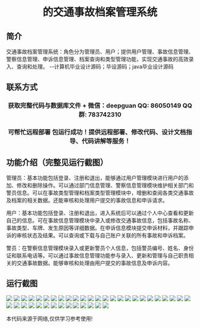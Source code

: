 <p><h1 align="center">的交通事故档案管理系统</h1></p>

## 简介
交通事故档案管理系统：角色分为管理员、用户；提供用户管理、事故信息管理、警察信息管理、申诉信息管理、档案查询和类型管理功能，实现交通事故的高效录入、查询和处理。    --计算机毕业设计源码；毕设源码；java毕业设计源码


## 联系方式
<p><h3 align="center">获取完整代码与数据库文件 + 微信：deepguan QQ: 86050149 QQ群: 783742310</h3></p>
<p><h3 align="center">可帮忙远程部署 包运行成功！提供远程部署、修改代码、设计文档指导、代码讲解等服务！</h3></p>

## 功能介绍（完整见运行截图）
管理员：基本功能包括登录、注册和退出，能够通过用户管理模块进行用户的添加、修改和删除操作。可以通过部门信息管理、警察信息管理模块维护相关部门和警员信息。可以在事故类型管理和档案类型管理模块中，增删和查阅各类交通事故及档案的相关数据。还能审核和处理用户提交的事故信息和申诉请求。

用户：基本功能包括登录、注册和退出，进入系统后可以通过个人中心查看和更新自己的信息。可在事故信息管理模块中录入或修改交通事故信息，包括事故名称、事故类型、车牌、发生原因等详细数据。在申诉信息模块提交申诉材料，并跟踪申诉的审核状态及结果。可以查询或下载与自己账户关联的所有事故和申诉档案。

警员：在警察信息管理模块录入或更新警员个人信息，包括警员编号、姓名、身份证和联系电话等。可以通过事故信息管理功能参与录入、更新和管理与自己职责相关的交通事故数据。能够审核和处理由用户提交的事故信息及申诉内容。


## 运行截图
![](https://bs-1329754181.cos.ap-shanghai.myqcloud.com/ssm/TrafficAccidentFileManagementSystem/img/001.jpg)
![](https://bs-1329754181.cos.ap-shanghai.myqcloud.com/ssm/TrafficAccidentFileManagementSystem/img/002.jpg)
![](https://bs-1329754181.cos.ap-shanghai.myqcloud.com/ssm/TrafficAccidentFileManagementSystem/img/003.jpg)
![](https://bs-1329754181.cos.ap-shanghai.myqcloud.com/ssm/TrafficAccidentFileManagementSystem/img/004.jpg)
![](https://bs-1329754181.cos.ap-shanghai.myqcloud.com/ssm/TrafficAccidentFileManagementSystem/img/005.jpg)
![](https://bs-1329754181.cos.ap-shanghai.myqcloud.com/ssm/TrafficAccidentFileManagementSystem/img/006.jpg)
![](https://bs-1329754181.cos.ap-shanghai.myqcloud.com/ssm/TrafficAccidentFileManagementSystem/img/007.jpg)
![](https://bs-1329754181.cos.ap-shanghai.myqcloud.com/ssm/TrafficAccidentFileManagementSystem/img/008.jpg)
![](https://bs-1329754181.cos.ap-shanghai.myqcloud.com/ssm/TrafficAccidentFileManagementSystem/img/009.jpg)
![](https://bs-1329754181.cos.ap-shanghai.myqcloud.com/ssm/TrafficAccidentFileManagementSystem/img/010.jpg)
![](https://bs-1329754181.cos.ap-shanghai.myqcloud.com/ssm/TrafficAccidentFileManagementSystem/img/011.jpg)
![](https://bs-1329754181.cos.ap-shanghai.myqcloud.com/ssm/TrafficAccidentFileManagementSystem/img/012.jpg)
![](https://bs-1329754181.cos.ap-shanghai.myqcloud.com/ssm/TrafficAccidentFileManagementSystem/img/013.jpg)
![](https://bs-1329754181.cos.ap-shanghai.myqcloud.com/ssm/TrafficAccidentFileManagementSystem/img/014.jpg)
![](https://bs-1329754181.cos.ap-shanghai.myqcloud.com/ssm/TrafficAccidentFileManagementSystem/img/015.jpg)
![](https://bs-1329754181.cos.ap-shanghai.myqcloud.com/ssm/TrafficAccidentFileManagementSystem/img/016.jpg)
![](https://bs-1329754181.cos.ap-shanghai.myqcloud.com/ssm/TrafficAccidentFileManagementSystem/img/017.jpg)
![](https://bs-1329754181.cos.ap-shanghai.myqcloud.com/ssm/TrafficAccidentFileManagementSystem/img/018.jpg)
![](https://bs-1329754181.cos.ap-shanghai.myqcloud.com/ssm/TrafficAccidentFileManagementSystem/img/019.jpg)
![](https://bs-1329754181.cos.ap-shanghai.myqcloud.com/ssm/TrafficAccidentFileManagementSystem/img/020.jpg)
![](https://bs-1329754181.cos.ap-shanghai.myqcloud.com/ssm/TrafficAccidentFileManagementSystem/img/021.jpg)
![](https://bs-1329754181.cos.ap-shanghai.myqcloud.com/ssm/TrafficAccidentFileManagementSystem/img/022.jpg)
![](https://bs-1329754181.cos.ap-shanghai.myqcloud.com/ssm/TrafficAccidentFileManagementSystem/img/023.jpg)
![](https://bs-1329754181.cos.ap-shanghai.myqcloud.com/ssm/TrafficAccidentFileManagementSystem/img/024.jpg)
![](https://bs-1329754181.cos.ap-shanghai.myqcloud.com/ssm/TrafficAccidentFileManagementSystem/img/025.jpg)
![](https://bs-1329754181.cos.ap-shanghai.myqcloud.com/ssm/TrafficAccidentFileManagementSystem/img/026.jpg)
![](https://bs-1329754181.cos.ap-shanghai.myqcloud.com/ssm/TrafficAccidentFileManagementSystem/img/027.jpg)
![](https://bs-1329754181.cos.ap-shanghai.myqcloud.com/ssm/TrafficAccidentFileManagementSystem/img/028.jpg)
![](https://bs-1329754181.cos.ap-shanghai.myqcloud.com/ssm/TrafficAccidentFileManagementSystem/img/029.jpg)
![](https://bs-1329754181.cos.ap-shanghai.myqcloud.com/ssm/TrafficAccidentFileManagementSystem/img/030.jpg)
![](https://bs-1329754181.cos.ap-shanghai.myqcloud.com/ssm/TrafficAccidentFileManagementSystem/img/031.jpg)
![](https://bs-1329754181.cos.ap-shanghai.myqcloud.com/ssm/TrafficAccidentFileManagementSystem/img/032.jpg)
![](https://bs-1329754181.cos.ap-shanghai.myqcloud.com/ssm/TrafficAccidentFileManagementSystem/img/033.jpg)
![](https://bs-1329754181.cos.ap-shanghai.myqcloud.com/ssm/TrafficAccidentFileManagementSystem/img/034.jpg)
![](https://bs-1329754181.cos.ap-shanghai.myqcloud.com/ssm/TrafficAccidentFileManagementSystem/img/035.jpg)
![](https://bs-1329754181.cos.ap-shanghai.myqcloud.com/ssm/TrafficAccidentFileManagementSystem/img/036.jpg)
![](https://bs-1329754181.cos.ap-shanghai.myqcloud.com/ssm/TrafficAccidentFileManagementSystem/img/037.jpg)
![](https://bs-1329754181.cos.ap-shanghai.myqcloud.com/ssm/TrafficAccidentFileManagementSystem/img/038.jpg)
![](https://bs-1329754181.cos.ap-shanghai.myqcloud.com/ssm/TrafficAccidentFileManagementSystem/img/039.jpg)

<p>本代码来源于网络,仅供学习参考使用!</p>
